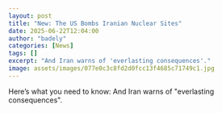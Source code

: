 ```yaml
---
layout: post
title: "New: The US Bombs Iranian Nuclear Sites"
date: 2025-06-22T12:04:00
author: "badely"
categories: [News]
tags: []
excerpt: "And Iran warns of 'everlasting consequences'."
image: assets/images/077e0c3c8fd2d0fcc13f4685c71749c1.jpg
---
```


Here’s what you need to know: And Iran warns of "everlasting consequences".

